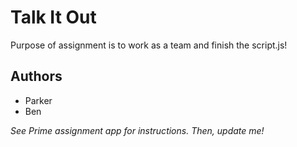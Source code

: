 # Talk It Out

Purpose of assignment is to work as a team and finish the script.js!

## Authors
- Parker
- Ben

*See Prime assignment app for instructions. Then, update me!*
